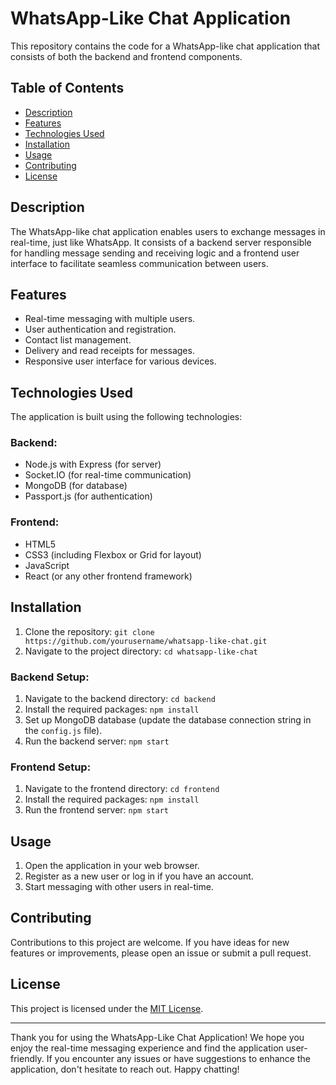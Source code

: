 # WhatsApp-Like Chat Application

This repository contains the code for a WhatsApp-like chat application that consists of both the backend and frontend components.

## Table of Contents

- [Description](#description)
- [Features](#features)
- [Technologies Used](#technologies-used)
- [Installation](#installation)
- [Usage](#usage)
- [Contributing](#contributing)
- [License](#license)

## Description

The WhatsApp-like chat application enables users to exchange messages in real-time, just like WhatsApp. It consists of a backend server responsible for handling message sending and receiving logic and a frontend user interface to facilitate seamless communication between users.

## Features

- Real-time messaging with multiple users.
- User authentication and registration.
- Contact list management.
- Delivery and read receipts for messages.
- Responsive user interface for various devices.

## Technologies Used

The application is built using the following technologies:

### Backend:

- Node.js with Express (for server)
- Socket.IO (for real-time communication)
- MongoDB (for database)
- Passport.js (for authentication)

### Frontend:

- HTML5
- CSS3 (including Flexbox or Grid for layout)
- JavaScript
- React (or any other frontend framework)

## Installation

1. Clone the repository: `git clone https://github.com/yourusername/whatsapp-like-chat.git`
2. Navigate to the project directory: `cd whatsapp-like-chat`

### Backend Setup:

1. Navigate to the backend directory: `cd backend`
2. Install the required packages: `npm install`
3. Set up MongoDB database (update the database connection string in the `config.js` file).
4. Run the backend server: `npm start`

### Frontend Setup:

1. Navigate to the frontend directory: `cd frontend`
2. Install the required packages: `npm install`
3. Run the frontend server: `npm start`

## Usage

1. Open the application in your web browser.
2. Register as a new user or log in if you have an account.
3. Start messaging with other users in real-time.

## Contributing

Contributions to this project are welcome. If you have ideas for new features or improvements, please open an issue or submit a pull request.

## License

This project is licensed under the [MIT License](LICENSE).

---

Thank you for using the WhatsApp-Like Chat Application! We hope you enjoy the real-time messaging experience and find the application user-friendly. If you encounter any issues or have suggestions to enhance the application, don't hesitate to reach out. Happy chatting!
